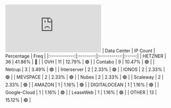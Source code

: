 ![Diagramm](https://github.com/obajay/StateSync-snapshots/blob/main/Projects/Planq/1/README.md)
| Data Center | IP Count | Percentage | Freq |
|:------------:|:--------:|:-----------:|:-----:|
| HETZNER | 36 | 41.86% | 🔴 |
| OVH | 11 | 12.79% | 🟢 |
| Contabo | 9 | 10.47% | 🟢 |
| Netcup | 3 | 3.49% | 🟢 |
| Interserver | 2 | 2.33% | 🟢 |
| IONOS | 2 | 2.33% | 🟢 |
| MEVSPACE | 2 | 2.33% | 🟢 |
| Nubes | 2 | 2.33% | 🟢 |
| Scaleway | 2 | 2.33% | 🟢 |
| AMAZON | 1 | 1.16% | 🟢 |
| DIGITALOCEAN | 1 | 1.16% | 🟢 |
| Google-Cloud | 1 | 1.16% | 🟢 |
| LeaseWeb | 1 | 1.16% | 🟢 |
| OTHER | 13 | 15.12% | 🟢 |